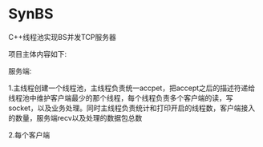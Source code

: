 # SynBS
C++线程池实现BS并发TCP服务器

项目主体内容如下:

服务端:

1.主线程创建一个线程池，主线程负责统一accpet，把accept之后的描述符递给线程池中维护客户端最少的那个线程，每个线程负责多个客户端的读，写socket，以及业务处理。同时主线程负责统计和打印开启的线程数，客户端接入的数量，服务端recv以及处理的数据包总数

2.每个客户端
